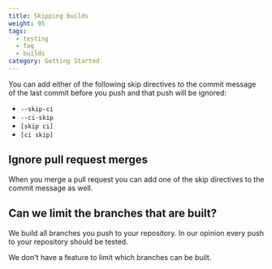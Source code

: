 ```yaml
---
title: Skipping builds
weight: 95
tags:
  - testing
  - faq
  - builds
category: Getting Started
---
```

You can add either of the following skip directives to the commit message of the last commit before you push and that push will be ignored:

* `--skip-ci`
* `--ci-skip`
* `[skip ci]`
* `[ci skip]`

## Ignore pull request merges

When you merge a pull request you can add one of the skip directives to the commit message as well.

## Can we limit the branches that are built?

We build all branches you push to your repository. In our opinion every push to your repository should be tested.

We don't have a feature to limit which branches can be built.
